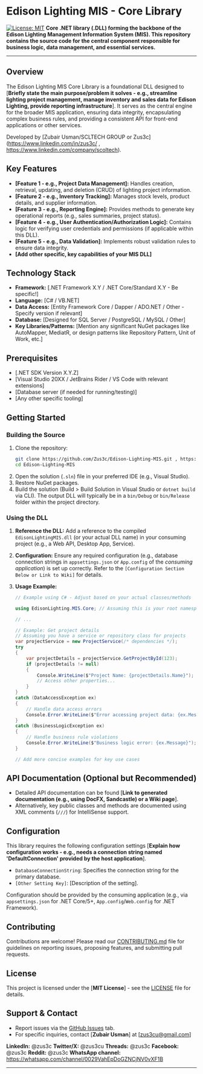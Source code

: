 # Edison Lighting MIS - Core Library

[![License: MIT](https://img.shields.io/badge/License-MIT-yellow.svg)](https://opensource.org/licenses/MIT) **Core .NET library (.DLL) forming the backbone of the Edison Lighting Management Information System (MIS). This repository contains the source code for the central component responsible for business logic, data management, and essential services.**

---

## Overview

The Edison Lighting MIS Core Library is a foundational DLL designed to [**Briefly state the main purpose/problem it solves - e.g., streamline lighting project management, manage inventory and sales data for Edison Lighting, provide reporting infrastructure**]. It serves as the central engine for the broader MIS application, ensuring data integrity, encapsulating complex business rules, and providing a consistent API for front-end applications or other services.

Developed by [Zubair Usman/SCLTECH GROUP or Zus3c] (https://www.linkedin.com/in/zus3c/ , https://www.linkedin.com/company/scoltech).

## Key Features

* **[Feature 1 - e.g., Project Data Management]:** Handles creation, retrieval, updating, and deletion (CRUD) of lighting project information.
* **[Feature 2 - e.g., Inventory Tracking]:** Manages stock levels, product details, and supplier information.
* **[Feature 3 - e.g., Reporting Engine]:** Provides methods to generate key operational reports (e.g., sales summaries, project status).
* **[Feature 4 - e.g., User Authentication/Authorization Logic]:** Contains logic for verifying user credentials and permissions (if applicable within this DLL).
* **[Feature 5 - e.g., Data Validation]:** Implements robust validation rules to ensure data integrity.
* **[Add other specific, key capabilities of your MIS DLL]**

## Technology Stack

* **Framework:** [.NET Framework X.Y / .NET Core/Standard X.Y - Be specific!]
* **Language:** [C# / VB.NET]
* **Data Access:** [Entity Framework Core / Dapper / ADO.NET / Other - Specify version if relevant]
* **Database:** [Designed for SQL Server / PostgreSQL / MySQL / Other]
* **Key Libraries/Patterns:** [Mention any significant NuGet packages like AutoMapper, MediatR, or design patterns like Repository Pattern, Unit of Work, etc.]

## Prerequisites

* [.NET SDK Version X.Y.Z]
* [Visual Studio 20XX / JetBrains Rider / VS Code with relevant extensions]
* [Database server (if needed for running/testing)]
* [Any other specific tooling]

## Getting Started

### Building the Source

1.  Clone the repository:
    ```bash
    git clone https://github.com/Zus3c/Edison-Lighting-MIS.git , https://github.com/Zus3c/Edison-Lighting-MIS.git
    cd Edison-Lighting-MIS
    ```
2.  Open the solution (`.sln`) file in your preferred IDE (e.g., Visual Studio).
3.  Restore NuGet packages.
4.  Build the solution (Build > Build Solution in Visual Studio or `dotnet build` via CLI). The output DLL will typically be in a `bin/Debug` or `bin/Release` folder within the project directory.

### Using the DLL

1.  **Reference the DLL:** Add a reference to the compiled `EdisonLightingMIS.dll` (or your actual DLL name) in your consuming project (e.g., a Web API, Desktop App, Service).
2.  **Configuration:** Ensure any required configuration (e.g., database connection strings in `appsettings.json` or `App.config` of the *consuming application*) is set up correctly. Refer to the `[Configuration Section Below or Link to Wiki]` for details.
3.  **Usage Example:**

    ```csharp
    // Example using C# - Adjust based on your actual classes/methods

    using EdisonLighting.MIS.Core; // Assuming this is your root namespace

    // ...

    // Example: Get project details
    // Assuming you have a service or repository class for projects
    var projectService = new ProjectService(/* dependencies */);
    try
    {
        var projectDetails = projectService.GetProjectById(123);
        if (projectDetails != null)
        {
            Console.WriteLine($"Project Name: {projectDetails.Name}");
            // Access other properties...
        }
    }
    catch (DataAccessException ex)
    {
        // Handle data access errors
        Console.Error.WriteLine($"Error accessing project data: {ex.Message}");
    }
    catch (BusinessLogicException ex)
    {
        // Handle business rule violations
        Console.Error.WriteLine($"Business logic error: {ex.Message}");
    }

    // Add more concise examples for key use cases
    ```

## API Documentation (Optional but Recommended)

* Detailed API documentation can be found [**Link to generated documentation (e.g., using DocFX, Sandcastle) or a Wiki page**].
* Alternatively, key public classes and methods are documented using XML comments (`///`) for IntelliSense support.

## Configuration

This library requires the following configuration settings [**Explain how configuration works - e.g., needs a connection string named 'DefaultConnection' provided by the host application**].

* `DatabaseConnectionString`: Specifies the connection string for the primary database.
* `[Other Setting Key]`: [Description of the setting].

Configuration should be provided by the consuming application (e.g., via `appsettings.json` for .NET Core/5+, `App.config`/`Web.config` for .NET Framework).

## Contributing

Contributions are welcome! Please read our [CONTRIBUTING.md](CONTRIBUTING.md) file for guidelines on reporting issues, proposing features, and submitting pull requests.

## License

This project is licensed under the [**MIT License**] - see the [LICENSE](LICENSE) file for details.

## Support & Contact

* Report issues via the [GitHub Issues](https://github.com/Zus3c/Edison-Lighting-MIS/issues) tab.
* For specific inquiries, contact [**Zubair Usman**] at [zus3cu@gmail.com]

**LinkedIn:** @zus3c
**Twitter/X:** @zus3cu
**Threads:** @zus3c
**Facebook:** @zus3c
**Reddit:** @zus3c
**WhatsApp channel:** https://whatsapp.com/channel/0029VahEpDoGZNCjNV0vXF1B

---
